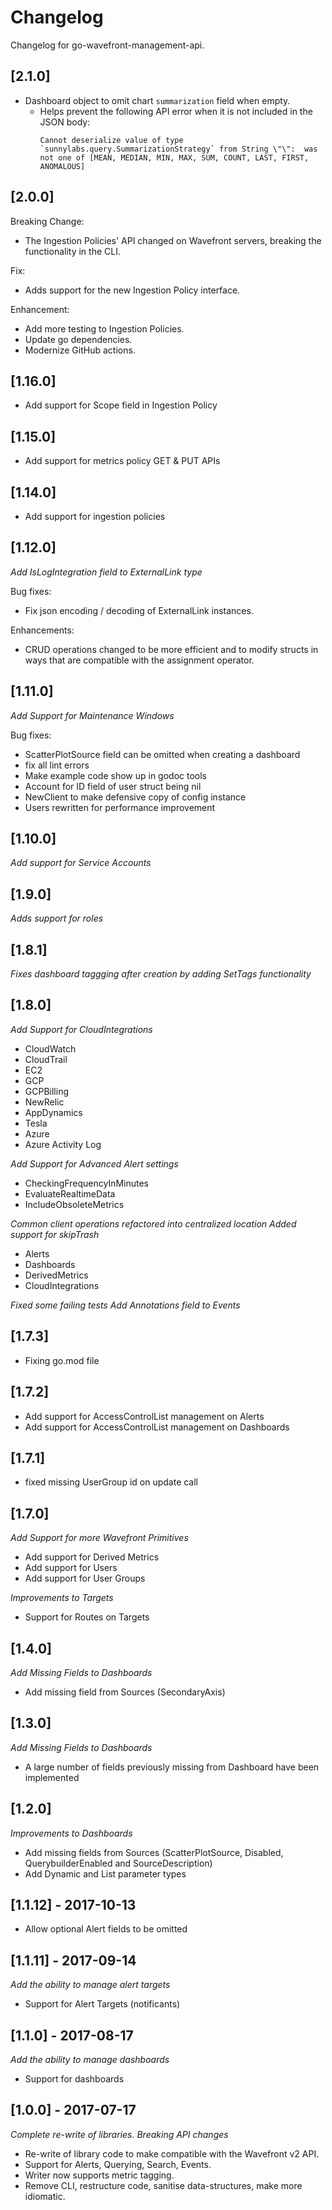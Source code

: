 # Changelog

Changelog for go-wavefront-management-api.

## [2.1.0]

- Dashboard object to omit chart `summarization` field when empty.
  - Helps prevent the following API error when it is not included in the JSON body:
      ```text
      Cannot deserialize value of type `sunnylabs.query.SummarizationStrategy` from String \"\":  was not one of [MEAN, MEDIAN, MIN, MAX, SUM, COUNT, LAST, FIRST, ANOMALOUS]
      ```

## [2.0.0]

Breaking Change:
- The Ingestion Policies' API changed on Wavefront servers, breaking the functionality in the CLI.

Fix:
- Adds support for the new Ingestion Policy interface.

Enhancement:
- Add more testing to Ingestion Policies.
- Update go dependencies.
- Modernize GitHub actions.

## [1.16.0]

* Add support for Scope field in Ingestion Policy

## [1.15.0]

* Add support for metrics policy GET & PUT APIs

## [1.14.0]

* Add support for ingestion policies

## [1.12.0]

*Add IsLogIntegration field to ExternalLink type*

Bug fixes:
- Fix json encoding / decoding of ExternalLink instances.

Enhancements:
- CRUD operations changed to be more efficient and to modify structs in ways
that are compatible with the assignment operator.

## [1.11.0]

*Add Support for Maintenance Windows*

Bug fixes:
- ScatterPlotSource field can be omitted when creating a dashboard
- fix all lint errors
- Make example code show up in godoc tools
- Account for ID field of user struct being nil
- NewClient to make defensive copy of config instance
- Users rewritten for performance improvement

## [1.10.0]

*Add support for Service Accounts*

## [1.9.0]

*Adds support for roles*

## [1.8.1]
*Fixes dashboard taggging after creation by adding SetTags functionality*

## [1.8.0]

*Add Support for CloudIntegrations*
 - CloudWatch
 - CloudTrail
 - EC2
 - GCP
 - GCPBilling
 - NewRelic
 - AppDynamics
 - Tesla
 - Azure
 - Azure Activity Log

*Add Support for Advanced Alert settings*

- CheckingFrequencyInMinutes
- EvaluateRealtimeData
- IncludeObsoleteMetrics

*Common client operations refactored into centralized location*
*Added support for skipTrash*

- Alerts
- Dashboards
- DerivedMetrics
- CloudIntegrations

*Fixed some failing tests*
*Add Annotations field to Events*

## [1.7.3]

- Fixing go.mod file

## [1.7.2]

- Add support for AccessControlList management on Alerts
- Add support for AccessControlList management on Dashboards

## [1.7.1]

- fixed missing UserGroup id on update call

## [1.7.0]

*Add Support for more Wavefront Primitives*

- Add support for Derived Metrics
- Add support for Users
- Add support for User Groups

*Improvements to Targets*

- Support for Routes on Targets

## [1.4.0]

*Add Missing Fields to Dashboards*

- Add missing field from Sources (SecondaryAxis)

## [1.3.0]

*Add Missing Fields to Dashboards*

- A large number of fields previously missing from Dashboard have been implemented

## [1.2.0]

*Improvements to Dashboards*

- Add missing fields from Sources (ScatterPlotSource, Disabled, QuerybuilderEnabled and SourceDescription)
- Add Dynamic and List parameter types

## [1.1.12] - 2017-10-13

- Allow optional Alert fields to be omitted

## [1.1.11] - 2017-09-14

*Add the ability to manage alert targets*

- Support for Alert Targets (notificants)

## [1.1.0] - 2017-08-17

*Add the ability to manage dashboards*

- Support for dashboards

## [1.0.0] - 2017-07-17

*Complete re-write of libraries. Breaking API changes*

- Re-write of library code to make compatible with the Wavefront v2 API.
- Support for Alerts, Querying, Search, Events.
- Writer now supports metric tagging.
- Remove CLI, restructure code, sanitise data-structures, make more idiomatic.
